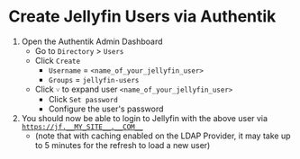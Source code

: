 # Create Jellyfin Users via Authentik

1) Open the Authentik Admin Dashboard
    * Go to `Directory` > `Users`
    * Click `Create`
      * `Username` = `<name_of_your_jellyfin_user>`
      * `Groups` = `jellyfin-users`
    * Click `˅` to expand user `<name_of_your_jellyfin_user>`
      * Click `Set password`
      * Configure the user's password
1) You should now be able to login to Jellyfin with the above user via [`https://jf.__MY_SITE__.__COM__`](https://jf.__MY_SITE__.__COM__)
    * (note that with caching enabled on the LDAP Provider, it may take up to 5 minutes for the refresh to load a new user)
